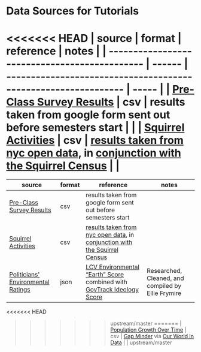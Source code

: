# Data Sources for Tutorials

<<<<<<< HEAD
| source                                        | format | reference                                                      | notes |
| --------------------------------------------- | ------ | -------------------------------------------------------------- | ----- |
| [Pre-Class Survey Results](surveyResults.csv) | csv    | results taken from google form sent out before semesters start |       |
| [Squirrel Activities](squirrelActivities.csv) | csv    | [results taken from nyc open data](https://data.cityofnewyork.us/Environment/2018-Squirrel-Census-Fur-Color-Map/fak5-wcft), in [conjunction with the Squirrel Census](https://www.thesquirrelcensus.com/) |       |
=======
| source                                                        | format | reference                                                                                                                                                                                                 | notes                                              |
| ------------------------------------------------------------- | ------ | --------------------------------------------------------------------------------------------------------------------------------------------------------------------------------------------------------- | -------------------------------------------------- |
| [Pre-Class Survey Results](surveyResults.csv)                 | csv    | results taken from google form sent out before semesters start                                                                                                                                            |                                                    |
| [Squirrel Activities](squirrelActivities.csv)                 | csv    | [results taken from nyc open data](https://data.cityofnewyork.us/Environment/2018-Squirrel-Census-Fur-Color-Map/fak5-wcft), in [conjunction with the Squirrel Census](https://www.thesquirrelcensus.com/) |                                                    |
| [Politicians' Environmental Ratings](environmentRatings.json) | json   | [LCV Environmental “Earth” Score](https://scorecard.lcv.org/members-of-congress) combined with [GovTrack Ideology Score](https://www.govtrack.us/congress/members/report-cards/2018/house/ideology)       | Researched, Cleaned, and compiled by Ellie Frymire |
<<<<<<< HEAD
>>>>>>> upstream/master
=======
| [Population Growth Over Time](populationOverTime.csv) | csv   | [Gap Minder](https://www.gapminder.org/data/documentation/gd003/) via [Our World In Data](https://ourworldindata.org/world-population-growth) |  |
>>>>>>> upstream/master
